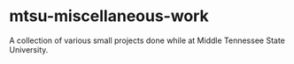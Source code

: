 # mtsu-miscellaneous-work
A collection of various small projects done while at Middle Tennessee State University.
